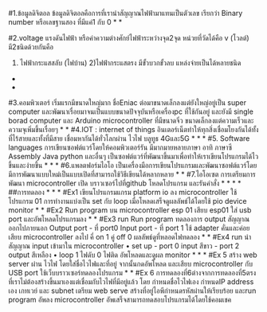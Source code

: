 #1.ข้อมูลดิจิตอล
ข้อมูลดิจิตอลคือการที่เรานำสัญญาณไฟฟ้ามาแทนเป็นตัวเลข เรียกว่า Binary number หรือเลขฐานสอง ที่มีแค่1 กับ 0
*
*

#2.voltage
แรงดันไฟฟ้า หรือค่าความต่างศักย์ไฟฟ้าระหว่างจุด2จุด หน่วยที่วัดได้คือ v (โวลต์) มี2ชนิดด้วยกันคือ 
1) ไฟฟ้ากระแสสลับ (ไฟบ้าน)
2)ไฟฟ้ากระแสตรง มีขั้วบวกขั้วลบ แหล่งจ่ายเป็นได้หลายชนิด
*
*

#3.คอมพิวเตอร์
เริ่มแรกมีขนาดใหญ่มาก ชื่อEniac ต่อมาขนาดเล็กลงแต่ยังใหญ่อยู่เป็น super computer  และพัฒนาเรื่อยมาจนเป็นแบบขนาดปัจจุบันหรือเครื่องpc ที่ใช้กันอยู่ และยังมี single borad computer และ Arduino microcontroller ที่มีขนาดจิ๋ว ขนาดเล็กลงแต่ความเร็วและความจุเพิ่มขึ้นเรื่อยๆ
*
*
#4.IOT : internet of things
อินเตอร์เน็ตทำให้ทุกสิ่งเชื่อมโยงกันได้ทั้งที่ไร้สายและทั้งที่มีสาย เชื่อมหากันได้ทั่วโลกผ่าน ไวไฟ บลูทูธ 4Gและ5G
*
*
*
#5. Software languages
การเขียนซอฟต์แวร์โดยให้คอมพิวเตอร์รัน  มีมากมายหลายภาษา อาทิ ภาษาซี Assembly Java python และอื่นๆ เป็นซอฟต์แวร์ที่พัฒนาขึ้นมาเพื่อทำให้เราเขียนโปรแกรมได้ไวขึ้นและง่ายขึ้น
*
*
*
#6.แพลตฟอร์มไอโอ
เป็นเครื่องมือการเขียนโปรแกรมและพัฒนาซอฟต์แวร์โดยมีการพัฒนาแบบใหม่เป็นแบบเปิดที่สามารถใช้วิธีเขียนได้หลากหลาย
*
*
#7.ไอโอเซต
การเตรียมการพัฒนา  microcontroller เปิด บราวเซอร์ไปที่github โหลดโปรแกรม และรันคำสั่ง
*
*
*
*
##การทดลอง
*
*
*
#Ex1 
เขียนโปรแกรมแกรม platform io ลง microcontroller ใช้โปรแกรม 01 การทำงานแบ่งเป็น set กับ loop
เมื่อโหลดเสร็จดูผลลัพธ์ได้โดยใช้ pio device monitor
*
*
#Ex2 
Run program บน microcontroller esp 01 
เสียบ esp01 ใส่ usb port และอัพโหลดโปรแกรมลง
*
*
#Ex3 run
Run program ทดลองการ output สัญญาณออกไปภายนอก
Output port - ที่ port0
Input port - ที่ port 1
ใช้ adapter คั่นและค่อยเสียบ microcontroller ลงไป 
คี่ on 1
คู่ off 0
ผลลัพธ์ดูที่หลอดไฟทดลอง
*
*
#Ex4 run
นำสัญญาณ input เข้ามาใน microcontroller 
• set up - port 0 input สีขาว
              - port 2  output สีเหลือง
• loop 1 ไฟดับ
           0 ไฟติด
อัพโหลดและดูผล monitor
*
*
*
#Ex 5
สร้าง web server ผ่าน ไวไฟ
โดยใส่ชื่อไวไฟและที่อยู่
จากนั้นกดอัพโหลด และเสียบ microcontroller กับ USB port
ใช้เว็บบราวเซอร์ทดลองโปรแกรม
*
*
#Ex 6
การทดลองที่6ต่างจากการทดลองที่5ตรงที่เราไม่ต้องสร้างขึ้นมาเองแต่เชื่อมกับไวไฟที่มีอยู่แล้ว
โดย กำหนดชื่อไวไฟเอง กำหนดIP address เอง  เกทเวย์ และ subnet
เตรียม web serve
สร้างที่อยู่ไอพีกำหนดรหัสผ่านให้เรียบร้อย และrun program อัพลง microcontroller อัพเสร็จสามารถทดสอบโปรแกรมได้โดยใช้คอมเชค








